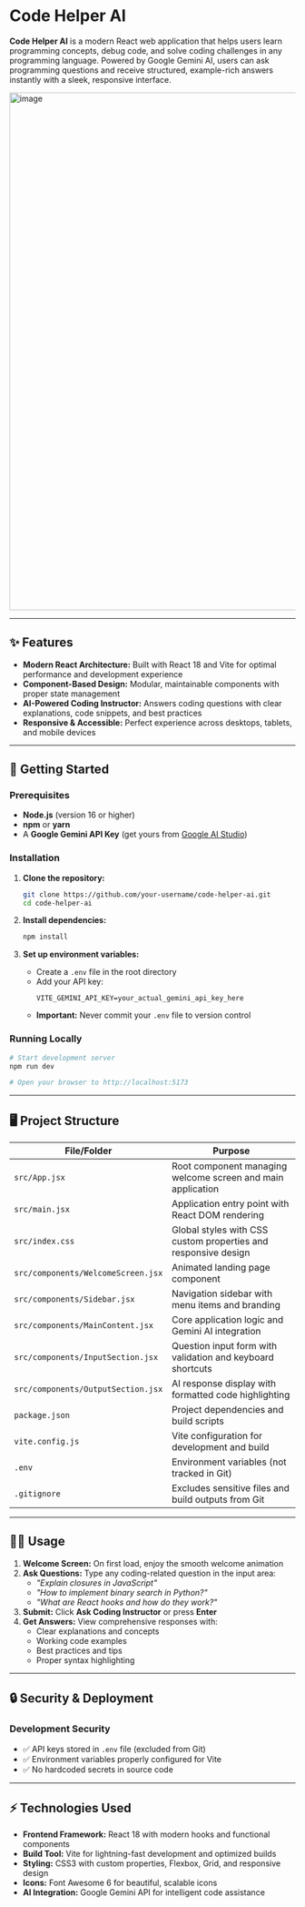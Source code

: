 # Code Helper AI

**Code Helper AI** is a modern React web application that helps users learn programming concepts, debug code, and solve coding challenges in any programming language. Powered by Google Gemini AI, users can ask programming questions and receive structured, example-rich answers instantly with a sleek, responsive interface.
 
<img width="1918" height="910" alt="image" src="https://github.com/user-attachments/assets/ad25db95-169f-427c-bf90-e82a20e5438a" />


---

## ✨ Features

- **Modern React Architecture:** Built with React 18 and Vite for optimal performance and development experience
- **Component-Based Design:** Modular, maintainable components with proper state management
- **AI-Powered Coding Instructor:** Answers coding questions with clear explanations, code snippets, and best practices
- **Responsive & Accessible:** Perfect experience across desktops, tablets, and mobile devices

---

## 🚀 Getting Started

### Prerequisites

- **Node.js** (version 16 or higher)
- **npm** or **yarn**
- A **Google Gemini API Key** (get yours from [Google AI Studio](https://makersuite.google.com/app/apikey))

### Installation

1. **Clone the repository:**
   ```bash
   git clone https://github.com/your-username/code-helper-ai.git
   cd code-helper-ai
   ```

2. **Install dependencies:**
   ```bash
   npm install
   ```

3. **Set up environment variables:**
   - Create a `.env` file in the root directory
   - Add your API key:
     ```
     VITE_GEMINI_API_KEY=your_actual_gemini_api_key_here
     ```
   - **Important:** Never commit your `.env` file to version control

### Running Locally

```bash
# Start development server
npm run dev

# Open your browser to http://localhost:5173
```



---

## 🖥️ Project Structure

| File/Folder                   | Purpose                                                           |
|-------------------------------|-------------------------------------------------------------------|
| `src/App.jsx`                 | Root component managing welcome screen and main application       |
| `src/main.jsx`                | Application entry point with React DOM rendering                  |
| `src/index.css`               | Global styles with CSS custom properties and responsive design    |
| `src/components/WelcomeScreen.jsx` | Animated landing page component                              |
| `src/components/Sidebar.jsx`  | Navigation sidebar with menu items and branding                   |
| `src/components/MainContent.jsx` | Core application logic and Gemini AI integration              |
| `src/components/InputSection.jsx` | Question input form with validation and keyboard shortcuts    |
| `src/components/OutputSection.jsx` | AI response display with formatted code highlighting        |
| `package.json`                | Project dependencies and build scripts                            |
| `vite.config.js`              | Vite configuration for development and build                      |
| `.env`                        | Environment variables (not tracked in Git)                        |
| `.gitignore`                  | Excludes sensitive files and build outputs from Git               |

---

## 🧑‍💻 Usage

1. **Welcome Screen:** On first load, enjoy the smooth welcome animation
2. **Ask Questions:** Type any coding-related question in the input area:
   - *"Explain closures in JavaScript"*
   - *"How to implement binary search in Python?"*
   - *"What are React hooks and how do they work?"*
3. **Submit:** Click **Ask Coding Instructor** or press **Enter**
4. **Get Answers:** View comprehensive responses with:
   - Clear explanations and concepts
   - Working code examples
   - Best practices and tips
   - Proper syntax highlighting

---

## 🔒 Security & Deployment

### Development Security
- ✅ API keys stored in `.env` file (excluded from Git)
- ✅ Environment variables properly configured for Vite
- ✅ No hardcoded secrets in source code


---

## ⚡ Technologies Used

- **Frontend Framework:** React 18 with modern hooks and functional components
- **Build Tool:** Vite for lightning-fast development and optimized builds
- **Styling:** CSS3 with custom properties, Flexbox, Grid, and responsive design
- **Icons:** Font Awesome 6 for beautiful, scalable icons
- **AI Integration:** Google Gemini API for intelligent code assistance


